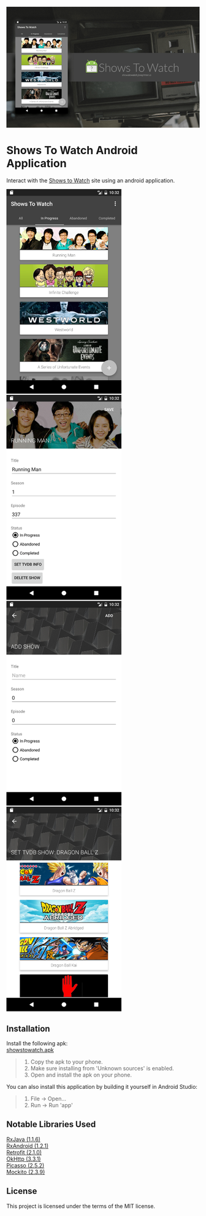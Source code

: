![banner](screenshots/banner.png)  
# Shows To Watch Android Application
Interact with the <a href="http://showstowatch.josephtran.io"> Shows to Watch</a> site using an android application.

<img src="screenshots/shows.png" alt="shows" width="300px"/>
<img src="screenshots/edit_show.png" alt="edit_show" width="300px"/>
<img src="screenshots/add_show.png" alt="add_show" width="300px"/>
<img src="screenshots/show_search.png" alt="show_search" width="300px"/>

## Installation
Install the following apk:  
<a href="https://github.com/JotraN/shows-to-watch-android/raw/master/showstowatch.apk">showstowatch.apk</a><br>
> 1. Copy the apk to your phone.
> 2. Make sure installing from 'Unknown sources' is enabled.
> 3. Open and install the apk on your phone.

You can also install this application by building it yourself in Android Studio:  
> 1. File -> Open...
> 2. Run -> Run 'app'

## Notable Libraries Used
<a href="https://github.com/ReactiveX/RxJava">RxJava (1.1.6)</a><br>
<a href="https://github.com/ReactiveX/RxAndroid">RxAndroid (1.2.1)</a><br>
<a href="https://github.com/square/retrofit">Retrofit (2.1.0)</a><br>
<a href="https://github.com/square/okhttp">OkHttp (3.3.1)</a><br>
<a href="https://github.com/square/picasso">Picasso (2.5.2)</a><br>
<a href="https://github.com/mockito/mockito">Mockito (2.3.9)</a><br>

## License
This project is licensed under the terms of the MIT license.